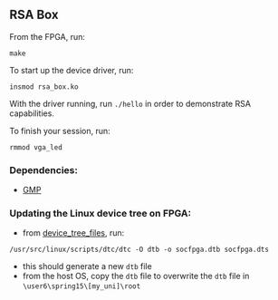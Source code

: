 ## RSA Box

From the FPGA, run:
```
make
``` 

To start up the device driver, run:
```
insmod rsa_box.ko
```

With the driver running, run `./hello` in order to demonstrate RSA capabilities.

To finish your session, run:
```
rmmod vga_led
```

### Dependencies:
 * [GMP](https://gmplib.org/)

### Updating the Linux device tree on FPGA:
* from [device_tree_files](https://github.com/ohEmily/RSA_accelerator/tree/master/device_tree_files), run:
```
/usr/src/linux/scripts/dtc/dtc -O dtb -o socfpga.dtb socfpga.dts
```
 * this should generate a new `dtb` file
 * from the host OS, copy the `dtb` file to overwrite the `dtb` file in `\user6\spring15\[my_uni]\root`
